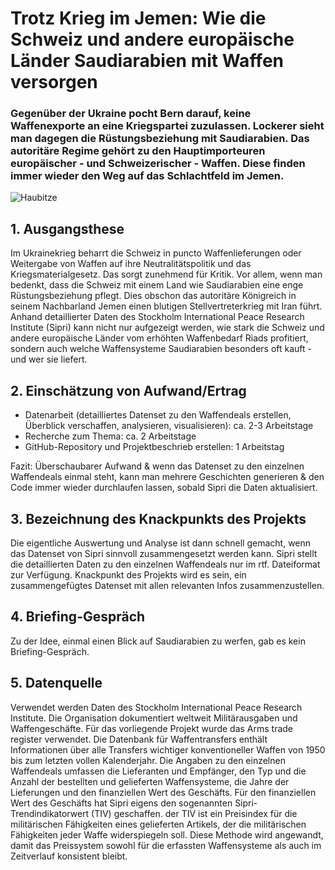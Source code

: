 # Trotz Krieg im Jemen: Wie die Schweiz und andere europäische Länder Saudiarabien mit Waffen versorgen
### Gegenüber der Ukraine pocht Bern darauf, keine Waffenexporte an eine Kriegspartei zuzulassen. Lockerer sieht man dagegen die Rüstungsbeziehung mit Saudiarabien. Das autoritäre Regime gehört zu den Hauptimporteuren europäischer - und Schweizerischer - Waffen. Diese finden immer wieder den Weg auf das Schlachtfeld im Jemen.

![Haubitze](https://user-images.githubusercontent.com/73113849/218308987-0b25b11d-a139-4411-bd56-9efac2cb096a.jpeg)

## 1. Ausgangsthese
Im Ukrainekrieg beharrt die Schweiz in puncto Waffenlieferungen oder Weitergabe von Waffen auf ihre Neutralitätspolitik und das Kriegsmaterialgesetz. Das sorgt zunehmend für Kritik. Vor allem, wenn man bedenkt, dass die Schweiz mit einem Land wie Saudiarabien eine enge Rüstungsbeziehung pflegt. Dies obschon das autoritäre Königreich in seinem Nachbarland Jemen einen blutigen Stellvertreterkrieg mit Iran führt. Anhand detaillierter Daten des Stockholm International Peace Research Institute (Sipri) kann nicht nur aufgezeigt werden, wie stark die Schweiz und andere europäische Länder vom erhöhten Waffenbedarf Riads profitiert, sondern auch welche Waffensysteme Saudiarabien besonders oft kauft - und wer sie liefert.

## 2. Einschätzung von Aufwand/Ertrag
- Datenarbeit (detailliertes Datenset zu den Waffendeals erstellen, Überblick verschaffen, analysieren, visualisieren): ca. 2-3 Arbeitstage
- Recherche zum Thema: ca. 2 Arbeitstage 
- GitHub-Repository und Projektbeschrieb erstellen: 1 Arbeitstag

Fazit: Überschaubarer Aufwand & wenn das Datenset zu den einzelnen Waffendeals einmal steht, kann man mehrere Geschichten generieren & den Code immer wieder durchlaufen lassen, sobald Sipri die Daten aktualisiert.

## 3. Bezeichnung des Knackpunkts des Projekts
Die eigentliche Auswertung und Analyse ist dann schnell gemacht, wenn das Datenset von Sipri sinnvoll zusammengesetzt werden kann. Sipri stellt die detaillierten Daten zu den einzelnen Waffendeals nur im rtf. Dateiformat zur Verfügung. Knackpunkt des Projekts wird es sein, ein zusammengefügtes Datenset mit allen relevanten Infos zusammenzustellen.

## 4. Briefing-Gespräch
Zu der Idee, einmal einen Blick auf Saudiarabien zu werfen, gab es kein Briefing-Gespräch.

## 5. Datenquelle 
Verwendet werden Daten des Stockholm International Peace Research Institute. Die Organisation dokumentiert weltweit Militärausgaben und Waffengeschäfte. Für das vorliegende Projekt wurde das Arms trade register verwendet. Die Datenbank für Waffentransfers enthält Informationen über alle Transfers wichtiger konventioneller Waffen von 1950 bis zum letzten vollen Kalenderjahr. Die Angaben zu den einzelnen Waffendeals umfassen die Lieferanten und Empfänger, den Typ und die Anzahl der bestellten und gelieferten Waffensysteme, die Jahre der Lieferungen und den finanziellen Wert des Geschäfts.
Für den finanziellen Wert des Geschäfts hat Sipri eigens den sogenannten Sipri-Trendindikatorwert (TIV) geschaffen. der TIV ist ein Preisindex für die militärischen Fähigkeiten eines gelieferten Artikels, der die militärischen Fähigkeiten jeder Waffe widerspiegeln soll. Diese Methode wird angewandt, damit das Preissystem sowohl für die erfassten Waffensysteme als auch im Zeitverlauf konsistent bleibt.
